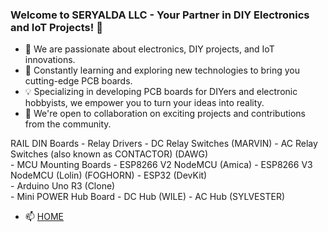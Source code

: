### Welcome to SERYALDA LLC - Your Partner in DIY Electronics and IoT Projects! 👋

- 👀 We are passionate about electronics, DIY projects, and IoT innovations.
- 🌱 Constantly learning and exploring new technologies to bring you cutting-edge PCB boards.
- 💡 Specializing in developing PCB boards for DIYers and electronic hobbyists, we empower you to turn your ideas into reality.
- 🤝 We're open to collaboration on exciting projects and contributions from the community.

RAIL DIN Boards
	- Relay Drivers
		- DC Relay Switches (MARVIN)
		- AC Relay Switches (also known as CONTACTOR) (DAWG)	
	- MCU Mounting Boards
		- ESP8266 V2 NodeMCU (Amica)
		- ESP8266 V3 NodeMCU (Lolin) (FOGHORN)
		- ESP32 (DevKit)  
		- Arduino Uno R3 (Clone)  		
	- Mini POWER Hub Board
		- DC Hub (WILE)
		- AC Hub (SYLVESTER)

- 📫 [HOME](/)





<!--
- 📫 [Microcontroller Mounting Boards](https://www.seryalda.com/contact).
- 📫 [Relay Switching Boards](https://www.seryalda.com/contact).
- 📫 [Power Distributor Boards](https://www.seryalda.com/contact).
- 📫 [Sensor Boards](https://www.seryalda.com/contact).
- 📫 [Data Transmitter Boards](https://www.seryalda.com/contact).
-->

<!--
📫 Reach out to us through our [website](https://www.seryalda.com/contact) or connect with us on [LinkedIn](https://www.linkedin.com/company/seryalda/).
-->



<!---
seryalda/seryalda is a ✨ special ✨ repository because its `README.md` (this file) appears on your GitHub profile.
You can click the Preview link to take a look at your changes.
--->
